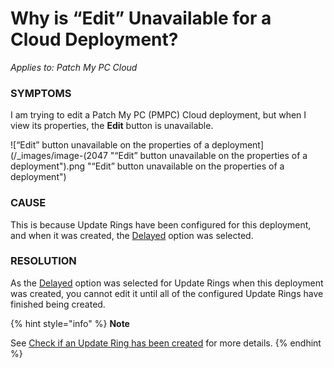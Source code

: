 # Why is “Edit” Unavailable for a Cloud Deployment?

_Applies to: Patch My PC Cloud_

### SYMPTOMS

I am trying to edit a Patch My PC (PMPC) Cloud deployment, but when I view its properties, the **Edit** button is unavailable.

![“Edit” button unavailable on the properties of a deployment](/_images/image-(2047 "“Edit” button unavailable on the properties of a deployment").png "“Edit” button unavailable on the properties of a deployment")

### CAUSE

This is because Update Rings have been configured for this deployment, and when it was created, the [Delayed](../../cloud-deployments/cloud-update-rings/how-cloud-update-rings-are-created.md#delayed-update-rings) option was selected.

### RESOLUTION

As the [Delayed](../../cloud-deployments/cloud-update-rings/how-cloud-update-rings-are-created.md#delayed-update-rings) option was selected for Update Rings when this deployment was created, you cannot edit it until all of the configured Update Rings have finished being created.

{% hint style="info" %}
**Note**

See [Check if an Update Ring has been created](../../cloud-deployments/cloud-update-rings/check-if-an-update-ring-has-been-created-in-cloud.md) for more details.
{% endhint %}
